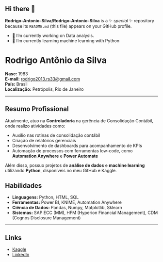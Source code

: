 ## Hi there 👋

**Rodrigo-Antonio-Silva/Rodrigo-Antonio-Silva** is a ✨ _special_ ✨ repository because its `README.md` (this file) appears on your GitHub profile.

- 🔭 I’m currently working on Data analysis.
- 🌱 I’m currently learning machine learning with Python

# Rodrigo Antônio da Silva

**Nasc:** 1983  
**E-mail:** rodrigo2013.rs33@gmail.com  
**País:** Brasil  
**Localização:** Petrópolis, Rio de Janeiro

---

## Resumo Profissional

Atualmente, atuo na **Controladoria** na gerência de Consolidação Contábil, onde realizo atividades como:

- Auxílio nas rotinas de consolidação contábil
- Criação de relatórios gerenciais
- Desenvolvimento de dashboards para acompanhamento de KPIs
- Automação de processos com ferramentas low-code, como **Automation Anywhere** e **Power Automate**

Além disso, possuo projetos de **análise de dados** e **machine learning** utilizando **Python**, disponíveis no meu GitHub e Kaggle.

## Habilidades

- **Linguagens:** Python, HTML, SQL
- **Ferramentas:** Power BI, KNIME, Automation Anywhere
- **Ciência de Dados:** Pandas, Numpy, Matplotlib, Sklearn
- **Sistemas:** SAP ECC (MM), HFM (Hyperion Financial Management), CDM (Cognos Disclosure Management)

---

## Links

- [Kaggle](https://www.kaggle.com/rodrigosilva33333)
- [LinkedIn](https://www.linkedin.com/in/rodrigo-antonio-silva)
